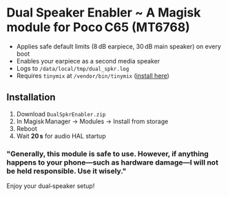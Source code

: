 # Dual Speaker Enabler ~ A Magisk module for Poco C65 (MT6768)

- Applies safe default limits (8 dB earpiece, 30 dB main speaker) on every boot  
- Enables your earpiece as a second media speaker  
- Logs to `/data/local/tmp/dual_spkr.log`  
- Requires `tinymix` at `/vendor/bin/tinymix` ([install here](https://github.com/Dinodva/Tinymix-Binary-Installer-Magisk-Module/releases))

## Installation

1. Download `DualSpkrEnabler.zip`
2. In Magisk Manager → Modules → Install from storage  
3. Reboot
4. Wait **20 s** for audio HAL startup 

### "Generally, this module is safe to use. However, if anything happens to your phone—such as hardware damage—I will not be held responsible. Use it wisely."

Enjoy your dual‑speaker setup!  
